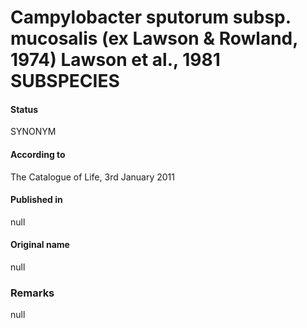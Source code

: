 # Campylobacter sputorum subsp. mucosalis (ex Lawson & Rowland, 1974) Lawson et al., 1981 SUBSPECIES

#### Status
SYNONYM

#### According to
The Catalogue of Life, 3rd January 2011

#### Published in
null

#### Original name
null

### Remarks
null